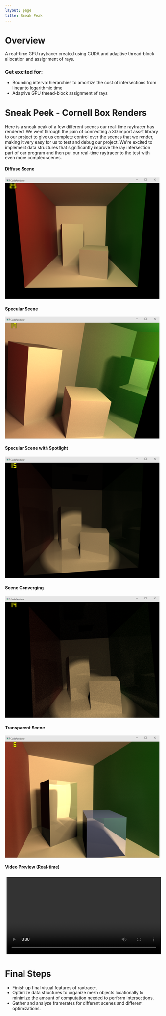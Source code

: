 ```yaml
---
layout: page
title: Sneak Peak
---
```


# Overview
A real-time GPU raytracer created using CUDA and adaptive thread-block allocation and assignment of rays.

### Get excited for:
* Bounding interval hierarchies to amortize the cost of intersections from linear to logarithmic time
* Adaptive GPU thread-block assignment of rays

# Sneak Peek - Cornell Box Renders

Here is a sneak peak of a few different scenes our real-time raytracer has rendered.  We went through the pain of connecting a 3D import asset library to our project to give us complete control over the scenes that we render, making it very easy for us to test and debug our project.  We're excited to implement data structures that significantly improve the ray intersection part of our program and then put our real-time raytracer to the test with even more complex scenes.

#### Diffuse Scene
![Diffuse Render](images/diffuse.PNG "Diffuse Render")

#### Specular Scene
![Specular Render](images/specular.PNG "Specular Render")

#### Specular Scene with Spotlight
![Spotlight Render](images/spot.PNG "Spotlight Render")

#### Scene Converging
![Converging Render](images/converging.PNG "Converging Render")

#### Transparent Scene
![Transparent Render](images/transparent2.PNG "Transparent Render")

#### Video Preview (Real-time)
<video width="100%" style="padding:5px;" controls>
  <source src="videos/sneak.mp4" type="video/mp4">
Your browser does not support the video tag.
</video>

# Final Steps

* Finish up final visual features of raytracer.
* Optimize data structures to organize mesh objects locationally to minimize the amount of computation needed to perform intersections.
* Gather and analyze framerates for different scenes and different optimizations.